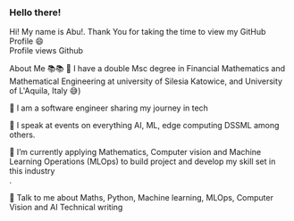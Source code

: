 ### Hello there! 

Hi! My name is Abu!. Thank You for taking the time to view my GitHub Profile 😄  </br>
Profile views Github </br>

About Me 📚📚
🔭 I have a double Msc degree in Financial Mathematics and Mathematical Engineering at university of Silesia Katowice, and University of L'Aquila, Italy 😅) </br>

🔭 I am a software engineer sharing my journey in tech </br>

🔭 I speak at events on everything AI, ML, edge computing DSSML among others. </br>

🌱 I’m currently applying Mathematics, Computer vision and Machine Learning Operations (MLOps) to build project and develop my skill set in this industry </br>.

💬 Talk to me about Maths, Python, Machine learning, MLOps, Computer Vision and AI Technical writing
